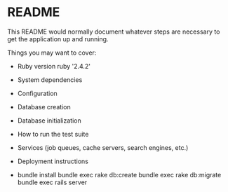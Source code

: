 # README

This README would normally document whatever steps are necessary to get the
application up and running.

Things you may want to cover:

* Ruby version
  ruby '2.4.2'
* System dependencies

* Configuration

* Database creation
  
* Database initialization

* How to run the test suite

* Services (job queues, cache servers, search engines, etc.)

* Deployment instructions

* bundle install
bundle exec rake db:create
bundle exec rake db:migrate
bundle exec rails server
